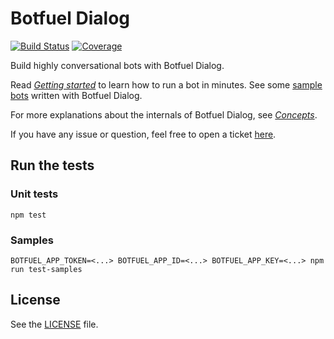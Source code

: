 # Botfuel Dialog

[![Build Status](https://travis-ci.com/Botfuel/botfuel-dialog.svg?token=DzdpA2xzqKcvBPt7ExGD&branch=master)](https://travis-ci.com/Botfuel/botfuel-dialog)
[![Coverage](https://codecov.io/gh/Botfuel/botfuel-dialog/branch/master/graph/badge.svg)](https://codecov.io/gh/Botfuel/botfuel-dialog)

Build highly conversational bots with Botfuel Dialog.

Read [_Getting started_](GETTING_STARTED.md) to learn how to run a bot in minutes.
See some [sample bots](https://github.com/topics/botfuel-dialog-samples) written with Botfuel Dialog.

For more explanations about the internals of Botfuel Dialog, see [_Concepts_](CONCEPTS.md).

If you have any issue or question, feel free to open a ticket [here](https://github.com/Botfuel/botfuel-dialog/issues).

## Run the tests

### Unit tests
```shell
npm test
```

### Samples
```
BOTFUEL_APP_TOKEN=<...> BOTFUEL_APP_ID=<...> BOTFUEL_APP_KEY=<...> npm run test-samples
```

## License

See the [LICENSE](LICENSE.md) file.
